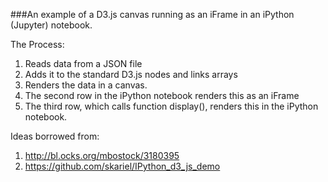 ###An example of a D3.js canvas running as an iFrame in an iPython (Jupyter) notebook.

The Process:
1. Reads data from a JSON file
2. Adds it to the standard D3.js nodes and links arrays
3. Renders the data in a canvas. 
4. The second row in the iPython notebook renders this as an iFrame
5. The third row, which calls function display(), renders this in the iPython notebook.

Ideas borrowed from:
1. http://bl.ocks.org/mbostock/3180395
2. https://github.com/skariel/IPython_d3_js_demo
